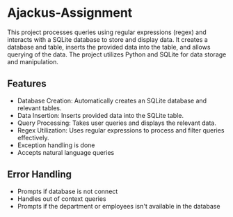 # Ajackus-Assignment

This project processes queries using regular expressions (regex) and interacts with a SQLite database to store and display data. It creates a database and table, inserts the provided data into the table, and allows querying of the data. The project utilizes Python and SQLite for data storage and manipulation.

## Features
- Database Creation: Automatically creates an SQLite database and relevant tables.
- Data Insertion: Inserts provided data into the SQLite table.
- Query Processing: Takes user queries and displays the relevant data.
- Regex Utilization: Uses regular expressions to process and filter queries effectively.
- Exception handling is done 
- Accepts natural language queries


## Error Handling
- Prompts if database is not connect
- Handles out of context queries 
- Prompts if the department or employees isn't available in the database
